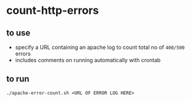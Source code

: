 # count-http-errors

## to use

- specify a URL containing an apache log to count total no of `400/500` errors
- includes comments on running automatically with crontab

## to run

`./apache-error-count.sh <URL OF ERROR LOG HERE>`
